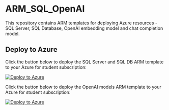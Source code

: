 # ARM_SQL_OpenAI

This repository contains ARM templates for deploying Azure resources - SQL Server, SQL Database, OpenAI embedding model and chat completion model.

## Deploy to Azure

Click the button below to deploy the SQL Server and SQL DB ARM template to your Azure for student subscription:  

[![Deploy to Azure](https://aka.ms/deploytoazurebutton)](https://portal.azure.com/#create/Microsoft.Template/uri/https%3A%2F%2Fraw.githubusercontent.com%2FKushagra-2000%2FARM_SQL_OpenAI%2Frefs%2Fheads%2Fmain%2FSQL_deployment.json)


Click the button below to deploy the OpenAI models ARM template to your Azure for student subscription:  

[![Deploy to Azure](https://aka.ms/deploytoazurebutton)](https://portal.azure.com/#create/Microsoft.Template/uri/https%3A%2F%2Fraw.githubusercontent.com%2FKushagra-2000%2FARM_SQL_OpenAI%2Frefs%2Fheads%2Fmain%2FOpenAI_deployment.json)
